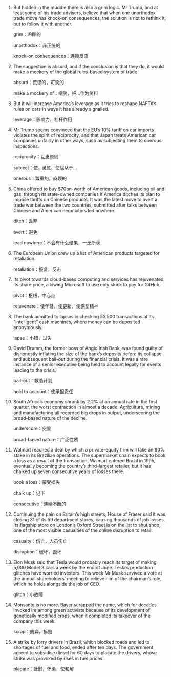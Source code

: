 1. But hidden in the muddle there is also a grim logic. Mr Trump, and at least some of his trade advisers, believe that when one unorthodox trade move has knock-on consequences, the solution is not to rethink it, but to follow it with another.

   grim：冷酷的

   unorthodox：非正统的

   knock-on consequences：连锁反应

   

2. The suggestion is absurd, and if the conclusion is that they do, it would make a mockery of the global rules-based system of trade. 

   absurd：荒谬的，可笑的

   make a mockery of：嘲笑，把...作为笑料

   

3. But it will increase America’s leverage as it tries to reshape NAFTA’s rules on cars in ways it has already signalled.

   leverage：影响力，杠杆作用

   

4. Mr Trump seems convinced that the EU’s 10% tariff on car imports violates the spirit of reciprocity, and that Japan treats American car companies unfairly in other ways, such as subjecting them to onerous inspections.

   reciprocity：互惠原则

   subject：使...隶属，使屈从于...

   onerous：繁重的，麻烦的

   

5. China offered to buy $70bn-worth of American goods, including oil and gas, through its state-owned companies if America ditches its plan to impose tariffs on Chinese products. It was the latest move to avert a trade war between the two countries, submitted after talks between Chinese and American negotiators led nowhere. 

   ditch：丢弃

   avert：避免

   lead nowhere：不会有什么结果，一无所获

   

6. The European Union drew up a list of American products targeted for retaliation.

   retaliation：报复，反击

   

7. Its pivot towards cloud-based computing and services has rejuvenated its share price, allowing Microsoft to use only stock to pay for GitHub.

   pivot：枢纽，中心点

   rejuvenate：使年轻，使更新，使恢复精神

   

8. The bank admitted to lapses in checking 53,500 transactions at its “intelligent” cash machines, where money can be deposited anonymously. 

   lapse：小错，过失

   

9. David Drumm, the former boss of Anglo Irish Bank, was found guilty of dishonestly inflating the size of the bank’s deposits before its collapse and subsequent bail-out during the financial crisis. It was a rare instance of a senior executive being held to account legally for events leading to the crisis.

   bail-out：救助计划

   hold to account：使承担责任

   

10. South Africa’s economy shrank by 2.2% at an annual rate in the first quarter, the worst contraction in almost a decade. Agriculture, mining and manufacturing all recorded big drops in output, underscoring the broad-based nature of the decline.

    underscore：突显

    broad-based nature：广泛性质

    

11. Walmart reached a deal by which a private-equity firm will take an 80% stake in its Brazilian operations. The supermarket chain expects to book a loss as a result of the transaction. Walmart entered Brazil in 1995, eventually becoming the country’s third-largest retailer, but it has chalked up seven consecutive years of losses there. 

    book a loss：蒙受损失

    chalk up：记下

    consecutive：连续不断的

    

12. Continuing the pain on Britain’s high streets, House of Fraser said it was closing 31 of its 59 department stores, causing thousands of job losses. Its flagship store on London’s Oxford Street is on the list to shut shop, one of the most visible casualties of the online disruption to retail.

    casualty：伤亡，人员伤亡

    disruption：破坏，毁坏

    

13. Elon Musk said that Tesla would probably reach its target of making 5,000 Model 3 cars a week by the end of June. Tesla’s production glitches have worried investors. This week Mr Musk survived a vote at the annual shareholders’ meeting to relieve him of the chairman’s role, which he holds alongside the job of CEO. 

    glitch：小故障

    

14. Monsanto is no more. Bayer scrapped the name, which for decades invoked ire among green activists because of its development of genetically modified crops, when it completed its takeover of the company this week.

    scrap：废弃，拆毁

    

15. A strike by lorry drivers in Brazil, which blocked roads and led to shortages of fuel and food, ended after ten days. The government agreed to subsidise diesel for 60 days to placate the drivers, whose strike was provoked by rises in fuel prices. 

    placate：抚慰，怀柔，使和解